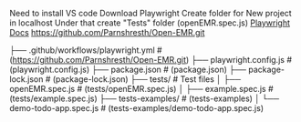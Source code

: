 Need to install VS code
Download Playwright
Create folder for New project in localhost
Under that create "Tests" folder (openEMR.spec.js)
[Playwright Docs](https://playwright.dev)
https://github.com/Parnshresth/Open-EMR.git

├── .github/workflows/playwright.yml   # (https://github.com/Parnshresth/Open-EMR.git)
├── playwright.config.js               # (playwright.config.js)
├── package.json                       # (package.json)
├── package-lock.json                  # (package-lock.json)
├── tests/                             # Test files
│   ├── openEMR.spec.js                # (tests/openEMR.spec.js)
│   ├── example.spec.js                # (tests/example.spec.js)
├── tests-examples/                    # (tests-examples)
│   └── demo-todo-app.spec.js          # (tests-examples/demo-todo-app.spec.js)

